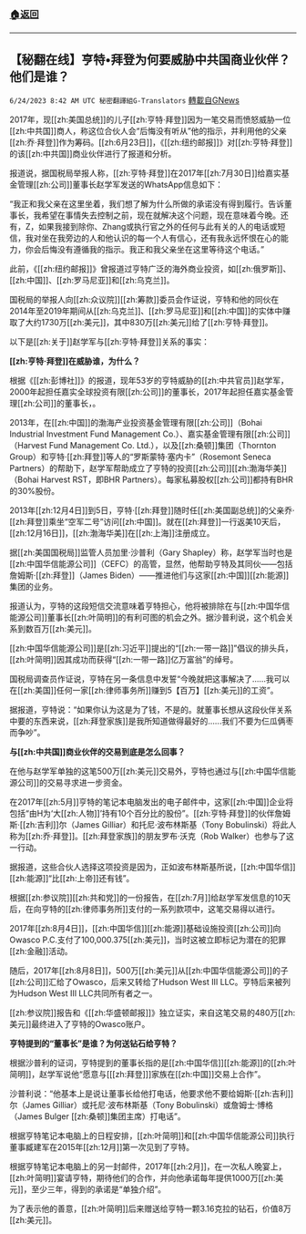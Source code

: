 ###  [:house:返回](README.md)
---


## 【秘翻在线】亨特•拜登为何要威胁中共国商业伙伴？他们是谁？
`6/24/2023 8:42 AM UTC 秘密翻譯組G-Translators` [轉載自GNews](https://gnews.org/articles/1408897)

2017年，现[[zh:美国总统]]的儿子[[zh:亨特·拜登]]因为一笔交易而愤怒威胁一位[[zh:中共国]]商人，称这位合伙人会“后悔没有听从”他的指示，并利用他的父亲[[zh:乔·拜登]]作为筹码。[[zh:6月23日]]，《[[zh:纽约邮报]]》对[[zh:亨特·拜登]]的该[[zh:中共国]]商业伙伴进行了报道和分析。

报道说，据国税局举报人称，[[zh:亨特·拜登]]在2017年[[zh:7月30日]]给嘉实基金管理[[zh:公司]]董事长赵学军发送的WhatsApp信息如下：

“我正和我父亲在这里坐着，我们想了解为什么所做的承诺没有得到履行。告诉董事长，我希望在事情失去控制之前，现在就解决这个问题，现在意味着今晚。还有，Z，如果我接到除你、Zhang或执行官之外的任何与此有关的人的电话或短信，我对坐在我旁边的人和他认识的每一个人有信心，还有我永远怀恨在心的能力，你会后悔没有遵循我的指示。我正和我父亲坐在这里等待这个电话。”

此前，《[[zh:纽约邮报]]》曾报道过亨特广泛的海外商业投资，如[[zh:俄罗斯]]、[[zh:中国]]、[[zh:罗马尼亚]]和[[zh:乌克兰]]。

国税局的举报人向[[zh:众议院]][[zh:筹款]]委员会作证说，亨特和他的同伙在2014年至2019年期间从[[zh:乌克兰]]、[[zh:罗马尼亚]]和[[zh:中国]]的实体中赚取了大约1730万[[zh:美元]]，其中830万[[zh:美元]]给了[[zh:亨特·拜登]]。

以下是[[zh:关于]]赵学军与[[zh:亨特·拜登]]关系的事实：

**[[zh:亨特·拜登]]在威胁谁，为什么？**

根据《[[zh:彭博社]]》的报道，现年53岁的亨特威胁的[[zh:中共官员]]赵学军，2000年起担任嘉实全球投资有限[[zh:公司]]的董事长，2017年起担任嘉实基金管理[[zh:公司]]的董事长，。

2013年，在[[zh:中国]]的渤海产业投资基金管理有限[[zh:公司]]（Bohai Industrial Investment Fund Management Co.）、嘉实基金管理有限[[zh:公司]]（Harvest Fund Management Co. Ltd.），以及[[zh:桑顿]]集团（Thornton Group）和亨特‧[[zh:拜登]]等人的“罗斯蒙特‧塞内卡”（Rosemont Seneca Partners）的帮助下，赵学军帮助成立了亨特的投资[[zh:公司]][[zh:渤海华美]]（Bohai Harvest RST，即BHR Partners）。每家私募股权[[zh:公司]]都持有BHR的30%股份。

2013年[[zh:12月4日]]到5日，亨特‧[[zh:拜登]]随时任[[zh:美国副总统]]的父亲乔‧[[zh:拜登]]乘坐“空军二号”访问[[zh:中国]]。就在[[zh:拜登]]一行返美10天后，[[zh:12月16日]]，[[zh:渤海华美]]在[[zh:上海]]注册成立。

据[[zh:美国国税局]]监管人员加里·沙普利（Gary Shapley）称，赵学军当时也是[[zh:中国华信能源公司]]（CEFC）的高管，显然，他帮助亨特及其同伙——包括詹姆斯·[[zh:拜登]]（James Biden）——推进他们与这家[[zh:中国]][[zh:能源]]集团的业务。

报道认为，亨特的这段短信交流意味着亨特担心，他将被排除在与[[zh:中国华信能源公司]]董事长[[zh:叶简明]]的有利可图的机会之外。据沙普利说，这个机会关系到数百万[[zh:美元]]。

[[zh:中国华信能源公司]]是[[zh:习近平]]提出的“[[zh:一带一路]]”倡议的排头兵，[[zh:叶简明]]因其成功而获得“[[zh:一带一路]]亿万富翁”的绰号。

国税局调查员作证说，亨特在另一条信息中发誓“今晚就把这事解决了......我可以在[[zh:美国]]任何一家[[zh:律师事务所]]赚到5【百万】[[zh:美元]]的工资”。

据报道，亨特说：“如果你认为这是为了钱，不是的。就董事长想从这段伙伴关系中要的东西来说，[[zh:拜登家族]]是我所知道做得最好的......我们不要为仨瓜俩枣而争吵”。

**与[[zh:中共国]]商业伙伴的交易到底是怎么回事？**

在他与赵学军单独的这笔500万[[zh:美元]]交易外，亨特也通过与[[zh:中国华信能源公司]]的交易寻求进一步资金。

在2017年[[zh:5月]]亨特的笔记本电脑发出的电子邮件中，这家[[zh:中国]]企业将包括“由H为‘大[[zh:人物]]’持有10个百分比的股份”。[[zh:亨特·拜登]]的伙伴詹姆斯·[[zh:吉利]]尔（James Gilliar）和托尼·波布林斯基（Tony Bobulinski）将此人称为[[zh:乔·拜登]]。[[zh:拜登家族]]的朋友罗布·沃克（Rob Walker）也参与了这一行动。

据报道，这些合伙人选择这项投资是因为，正如波布林斯基所说，[[zh:中国华信]][[zh:能源]]“比[[zh:上帝]]还有钱”。

根据[[zh:参议院]][[zh:共和党]]的一份报告，在[[zh:7月]]给赵学军发信息的10天后，在向亨特的[[zh:律师事务所]]支付的一系列款项中，这笔交易得以进行。

2017年[[zh:8月4日]]，[[zh:中国华信]][[zh:能源]]基础设施投资[[zh:公司]]向Owasco P.C.支付了100,000.375[[zh:美元]]，当时这被立即标记为潜在的犯罪[[zh:金融]]活动。

随后，2017年[[zh:8月8日]]，500万[[zh:美元]]从[[zh:中国华信能源公司]]的子[[zh:公司]]汇给了Owasco，后来又转给了Hudson West III LLC。亨特后来被列为Hudson West III LLC共同所有者之一。

[[zh:参议院]]报告和《[[zh:华盛顿邮报]]》独立证实，来自这笔交易的480万[[zh:美元]]最终进入了亨特的Owasco账户。

**亨特提到的“董事长”是谁？为何送钻石给****亨特****？**

根据沙普利的证词，亨特提到的董事长指的是[[zh:中国华信]][[zh:能源]]的[[zh:叶简明]]，赵学军说他“愿意与\[[[zh:拜登]]\]家族在[[zh:中国]]交易上合作”。

沙普利说：“他基本上是说让董事长给他打电话，他要求他不要给姆斯·[[zh:吉利]]尔（James Gilliar）或托尼·波布林斯基（Tony Bobulinski）或詹姆士‧博格（James Bulger [[zh:桑顿]]集团主席）打电话”。

根据亨特笔记本电脑上的日程安排，[[zh:叶简明]]和[[zh:中国华信能源公司]]执行董事臧建军在2015年[[zh:12月]]第一次见到了亨特。

根据亨特笔记本电脑上的另一封邮件，2017年[[zh:2月]]，在一次私人晚宴上，[[zh:叶简明]]宴请亨特，期待他们的合作，并向他承诺每年提供1000万[[zh:美元]]，至少三年，得到的承诺是“单独介绍”。

为了表示他的善意，[[zh:叶简明]]后来赠送给亨特一颗3.16克拉的钻石，价值8万[[zh:美元]]。
